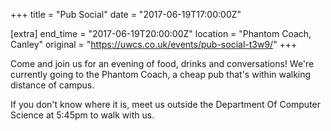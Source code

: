 +++
title = "Pub Social"
date = "2017-06-19T17:00:00Z"

[extra]
end_time = "2017-06-19T20:00:00Z"
location = "Phantom Coach, Canley"
original = "https://uwcs.co.uk/events/pub-social-t3w9/"
+++

Come and join us for an evening of food, drinks and conversations\! We're currently going to the Phantom Coach, a cheap pub that's within walking distance of campus.

If you don't know where it is, meet us outside the Department Of Computer Science at 5:45pm to walk with us.

